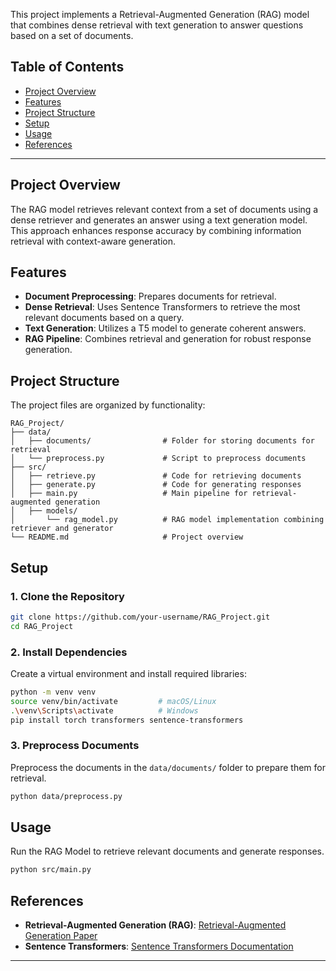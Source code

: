 This project implements a Retrieval-Augmented Generation (RAG) model that combines dense retrieval with text generation to answer questions based on a set of documents.

## Table of Contents
- [Project Overview](#project-overview)
- [Features](#features)
- [Project Structure](#project-structure)
- [Setup](#setup)
- [Usage](#usage)
- [References](#references)

---

## Project Overview

The RAG model retrieves relevant context from a set of documents using a dense retriever and generates an answer using a text generation model. This approach enhances response accuracy by combining information retrieval with context-aware generation.

## Features

- **Document Preprocessing**: Prepares documents for retrieval.
- **Dense Retrieval**: Uses Sentence Transformers to retrieve the most relevant documents based on a query.
- **Text Generation**: Utilizes a T5 model to generate coherent answers.
- **RAG Pipeline**: Combines retrieval and generation for robust response generation.

## Project Structure

The project files are organized by functionality:

```
RAG_Project/
├── data/
│   ├── documents/                # Folder for storing documents for retrieval
│   └── preprocess.py             # Script to preprocess documents
├── src/
│   ├── retrieve.py               # Code for retrieving documents
│   ├── generate.py               # Code for generating responses
│   ├── main.py                   # Main pipeline for retrieval-augmented generation
│   ├── models/
│       └── rag_model.py          # RAG model implementation combining retriever and generator
└── README.md                     # Project overview
```

## Setup

### 1. Clone the Repository

```bash
git clone https://github.com/your-username/RAG_Project.git
cd RAG_Project
```

### 2. Install Dependencies

Create a virtual environment and install required libraries:

```bash
python -m venv venv
source venv/bin/activate         # macOS/Linux
.\venv\Scripts\activate          # Windows
pip install torch transformers sentence-transformers
```

### 3. Preprocess Documents

Preprocess the documents in the `data/documents/` folder to prepare them for retrieval.

```bash
python data/preprocess.py
```

## Usage

Run the RAG Model to retrieve relevant documents and generate responses.

```bash
python src/main.py
```

## References

- **Retrieval-Augmented Generation (RAG)**: [Retrieval-Augmented Generation Paper](https://arxiv.org/abs/2005.11401)
- **Sentence Transformers**: [Sentence Transformers Documentation](https://www.sbert.net/)

---
